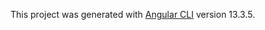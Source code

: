 This project was generated with [Angular CLI](https://github.com/angular/angular-cli) version 13.3.5.
